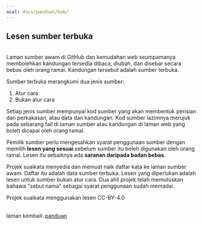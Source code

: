 ```yaml
---
asal: docs/panduan/bab/
---
```


## Lesen sumber terbuka

&nbsp;  
Laman sumber awam di GitHub dan kemudahan web seumpamanya
membolehkan kandungan tersedia dibaca, diubah, dan disebar
secara bebas oleh orang ramai. Kandungan tersebut adalah
sumber terbuka.

Sumber terbuka merangkumi dua jenis sumber:

1. Atur cara
2. Bukan atur cara

Setiap jenis sumber mempunyai kod sumber yang akan membentuk
perisian dan perkakasan, atau data dan kandungan. Kod sumber
lazimnya merujuk pada sebarang fail di laman sumber atau
kandungan di laman web yang boleh dicapai oleh orang ramai.

Pemilik sumber perlu mengesahkan syarat penggunaan sumber
dengan memilih **lesen yang sesuai** sebelum sumber itu
boleh digunakan oleh orang ramai. Lesen itu sebaiknya ada
**saranan daripada badan bebas**.

Projek suaikata menyedia dan memuat naik daftar kata ke
laman sumber awam. Daftar itu adalah data sumber terbuka.
Lesen yang diperlukan adalah lesen untuk sumber bukan atur
cara. Dua ahli projek telah memutuskan bahawa "sebut nama"
sebagai syarat penggunaan sudah memadai.

Projek suaikata menggunakan lesen CC-BY-4.0

&nbsp;  
laman kembali: [panduan][0]

  [0]: ../index.md
